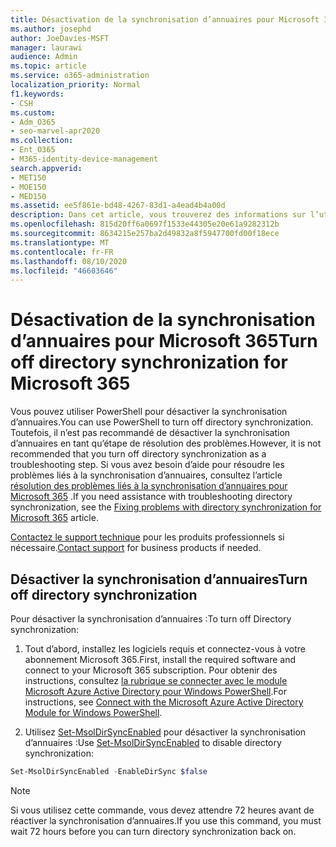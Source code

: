 ```yaml
---
title: Désactivation de la synchronisation d’annuaires pour Microsoft 365
ms.author: josephd
author: JoeDavies-MSFT
manager: laurawi
audience: Admin
ms.topic: article
ms.service: o365-administration
localization_priority: Normal
f1.keywords:
- CSH
ms.custom:
- Adm_O365
- seo-marvel-apr2020
ms.collection:
- Ent_O365
- M365-identity-device-management
search.appverid:
- MET150
- MOE150
- MED150
ms.assetid: ee5f861e-bd48-4267-83d1-a4ead4b4a00d
description: Dans cet article, vous trouverez des informations sur l’utilisation de PowerShell pour désactiver la synchronisation d’annuaires pour Microsoft 365.
ms.openlocfilehash: 815d20ff6a0697f1533e44305e20e61a9282312b
ms.sourcegitcommit: 8634215e257ba2d49832a8f5947700fd00f18ece
ms.translationtype: MT
ms.contentlocale: fr-FR
ms.lasthandoff: 08/10/2020
ms.locfileid: "46603646"
---
```

# <a name="turn-off-directory-synchronization-for-microsoft-365"></a><span data-ttu-id="c9943-103">Désactivation de la synchronisation d’annuaires pour Microsoft 365</span><span class="sxs-lookup"><span data-stu-id="c9943-103">Turn off directory synchronization for Microsoft 365</span></span>
<span data-ttu-id="c9943-104">Vous pouvez utiliser PowerShell pour désactiver la synchronisation d’annuaires.</span><span class="sxs-lookup"><span data-stu-id="c9943-104">You can use PowerShell to turn off directory synchronization.</span></span> <span data-ttu-id="c9943-105">Toutefois, il n’est pas recommandé de désactiver la synchronisation d’annuaires en tant qu’étape de résolution des problèmes.</span><span class="sxs-lookup"><span data-stu-id="c9943-105">However, it is not recommended that you turn off directory synchronization as a troubleshooting step.</span></span> <span data-ttu-id="c9943-106">Si vous avez besoin d’aide pour résoudre les problèmes liés à la synchronisation d’annuaires, consultez l’article [résolution des problèmes liés à la synchronisation d’annuaires pour Microsoft 365](fix-problems-with-directory-synchronization.md) .</span><span class="sxs-lookup"><span data-stu-id="c9943-106">If you need assistance with troubleshooting directory synchronization, see the [Fixing problems with directory synchronization for Microsoft 365](fix-problems-with-directory-synchronization.md) article.</span></span> 
  
<span data-ttu-id="c9943-107">[Contactez le support technique](https://support.office.com/article/32a17ca7-6fa0-4870-8a8d-e25ba4ccfd4b) pour les produits professionnels si nécessaire.</span><span class="sxs-lookup"><span data-stu-id="c9943-107">[Contact support](https://support.office.com/article/32a17ca7-6fa0-4870-8a8d-e25ba4ccfd4b) for business products if needed.</span></span>
  
## <a name="turn-off-directory-synchronization"></a><span data-ttu-id="c9943-108">Désactiver la synchronisation d’annuaires</span><span class="sxs-lookup"><span data-stu-id="c9943-108">Turn off directory synchronization</span></span>  
<span data-ttu-id="c9943-109">Pour désactiver la synchronisation d’annuaires :</span><span class="sxs-lookup"><span data-stu-id="c9943-109">To turn off Directory synchronization:</span></span>
  
1. <span data-ttu-id="c9943-110">Tout d’abord, installez les logiciels requis et connectez-vous à votre abonnement Microsoft 365.</span><span class="sxs-lookup"><span data-stu-id="c9943-110">First, install the required software and connect to your Microsoft 365 subscription.</span></span> <span data-ttu-id="c9943-111">Pour obtenir des instructions, consultez [la rubrique se connecter avec le module Microsoft Azure Active Directory pour Windows PowerShell](https://docs.microsoft.com/office365/enterprise/powershell/connect-to-office-365-powershell#connect-with-the-microsoft-azure-active-directory-module-for-windows-powershell).</span><span class="sxs-lookup"><span data-stu-id="c9943-111">For instructions, see [Connect with the Microsoft Azure Active Directory Module for Windows PowerShell](https://docs.microsoft.com/office365/enterprise/powershell/connect-to-office-365-powershell#connect-with-the-microsoft-azure-active-directory-module-for-windows-powershell).</span></span>
    
2. <span data-ttu-id="c9943-112">Utilisez [Set-MsolDirSyncEnabled](https://go.microsoft.com/fwlink/p/?LinkId=821939) pour désactiver la synchronisation d’annuaires :</span><span class="sxs-lookup"><span data-stu-id="c9943-112">Use [Set-MsolDirSyncEnabled](https://go.microsoft.com/fwlink/p/?LinkId=821939) to disable directory synchronization:</span></span> 
    
  ```powershell
  Set-MsolDirSyncEnabled -EnableDirSync $false
  ```

>[!Note]
><span data-ttu-id="c9943-113">Si vous utilisez cette commande, vous devez attendre 72 heures avant de réactiver la synchronisation d’annuaires.</span><span class="sxs-lookup"><span data-stu-id="c9943-113">If you use this command, you must wait 72 hours before you can turn directory synchronization back on.</span></span>
>
 
